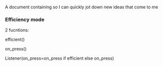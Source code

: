 A document containing so I can quickly jot down new ideas that come to me

### Efficiency mode

2 fucntions:

efficient()

on_press()

Listener(on_press=on_press if efficient else on_press)
